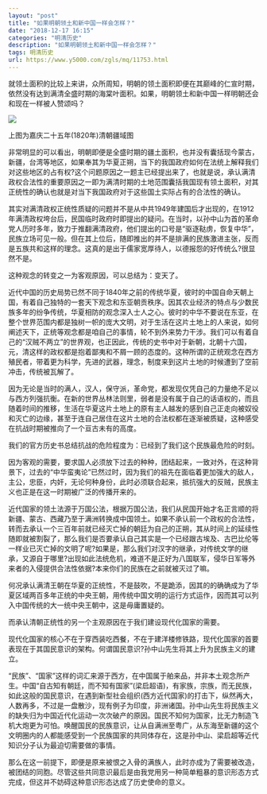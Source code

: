 ```yaml
---
layout: "post"
title: "如果明朝领土和新中国一样会怎样？"
date: "2018-12-17 16:15"
categories: "明清历史"
description: "如果明朝领土和新中国一样会怎样？"
tags: 明清历史
url: https://www.y5000.com/zgls/mq/11753.html
---
```






就领土面积的比较上来讲，众所周知，明朝的领土面积即便在其巅峰的仁宣时期，依然没有达到满清全盛时期的海棠叶面积。如果，明朝领土和新中国一样明朝还会和现在一样被人赞颂吗？

![](https://img.y5000.com/uploads/allimg/170122/11524630O-0.jpg)

上图为嘉庆二十五年(1820年)清朝疆域图

非常明显的可以看出，明朝即便是全盛时期的疆土面积，也并没有囊括现今蒙古，新疆，台湾等地区，如果奉其为华夏正朔，当下的我国政府如何在法统上解释我们对这些地区的占有权?这个问题原因之一题主已经提出来了，也就是说，承认满清政权合法性的重要原因之一即为满清时期的土地范围囊括我国现有领土面积，对其正统性的确认也就是对当下我国政府对于这些国土实际占有的合法性的确认。

其实对满清政权正统性质疑的问题并不是从中共1949年建国后才出现的，在1912年满清政权垮台后，民国临时政府时即提出的疑问。在当时，以孙中山为首的革命党人历时多年，致力于推翻满清政府，他们提出的口号是“驱逐鞑虏，恢复中华”，民族立场可见一般。但在其上位后，随即推出的并不是排满的民族激进主张，反而是五族共和这样的理念。这真的是出于儒家宽厚待人，以德报怨的好传统么?很显然不是。

这种观念的转变之一为客观原因，可以总结为：变天了。

近代中国的历史局势已然不同于1840年之前的传统华夏，彼时的中国自命天朝上国，有着自己独特的一套天下观念和东亚朝贡秩序。因其农业经济的特点与少数民族多年的纷争传统，华夏相防的观念深入士人之心。彼时的中华不要说在东亚，在整个世界范围内都是独树一帜的庞大文明，对于生活在这片土地上的人来说，如何阐述天下，正统等观念都是咱自己的事情，轮不到外来势力干涉。我们可以有着自己的“汉贼不两立”的世界观，也正因此，传统的史书中对于新朝，北朝十六国，元，清这样的政权都是抱着鄙夷和不屑一顾的态度的。这种所谓的正统观念在西方殖民者，带着更为科学，先进的武器，理念，制度来到这片土地的时候遭到了空前冲击，传统被瓦解了。

因为无论是当时的满人，汉人，保守派，革命党，都发现仅凭自己的力量绝不足以与西方列强抗衡。在新的世界丛林法则里，弱者是没有属于自己的话语权的，而且随着时间的推移，生活在华夏这片土地上的原有主人越发的感到自己正走向被奴役和灭亡的边缘，甚至于连自己居住在这片土地的合法权都在逐渐被质疑，这种感受在抗战时期被推向了一个亘古未有的高度。

我们的官方历史书总结抗战的危险程度为：已经到了我们这个民族最危险的时刻。

因为客观的需要，要求国人必须放下过去的种种，团结起来，一致对外，在这种背景下，过去的“中华蛮夷论”已然过时，因为我们的祖先在面临着更加强大的敌人，主公，忠臣，内奸，无论何种身份，此时必须联合起来，抵抗强大的反贼，民族主义也正是在这一时期被广泛的传播开来的。

近代国家的领土法源于万国公法，根据万国公法，我们从民国开始才名正言顺的将新疆、蒙古、西藏乃至于满洲转换成中国领土。如果不承认前一个政权的合法性，转而去承认一个三百年前就已经灭亡掉的朝廷为自己的正朔，其从时间上的延续性随即就被割裂了，那么我们是否要承认自己其实是一个已经跟古埃及、古巴比伦等一样业已灭亡掉的文明了呢?如果是，那么我们对汉字的继承，对传统文学的继承，又源自于哪里?出现如此法统危机，难道不是正好为八国联军，侵华日军等外来者的入侵提供合法性依据?本来你们的民族在之前就被灭过了嘛。

何况承认满清王朝在华夏的正统性，不是鼓吹，不是跪添，因其的的确确成为了华夏区域两百多年正统的中央王朝，用传统中国文明的运行方式运作，因而其可以列入中国传统的大一统中央王朝中，这是毋庸置疑的。

而承认清朝正统性的另一个主观原因在于我们建设现代化国家的需要。

现代化国家的核心不在于穿西装吃西餐，不在于建洋楼修铁路，现代化国家的首要表现在于其国民意识的架构。何谓国民意识?孙中山先生将其上升为民族主义的建立。

“民族”、“国家”这样的词汇来源于西方，在中国属于舶来品，并非本土观念所产生。中国“自古知有朝廷，而不知有国家”(梁启超语)，有家族，宗族，而无民族，如此这般的国民意识，在遇到新型社会组织(西方近代国家)的打击下，纵然再大，人数再多，不过是一盘散沙，现有例子为印度，非洲诸国。孙中山先生将民族主义的缺失归为中国近代化运动一次次破产的原因。国民不知何为国家，比无力制造飞机大炮更为可怕。唤醒国民的民族意识，让从自满洲至粤广，从东海至新疆的这个文明圈内的人都能感受到一个民族国家的共同体存在，这是孙中山、梁启超等近代知识分子认为最迫切需要做的事情。

那么在这一前提下，即便是原来被恨之入骨的满族人，此时亦成为了需要被改造，被团结的同胞。尽管这些共同意识最后是由我党用另一种简单粗暴的意识形态方式完成，但这并不妨碍这种意识形态达成了历史使命的意义。
